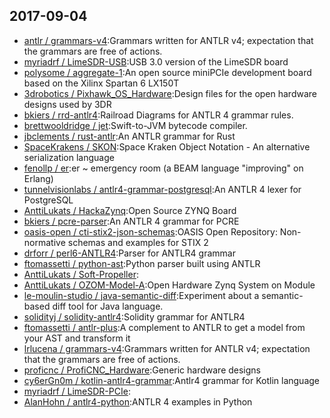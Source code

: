 ## 2017-09-04

* [antlr / grammars-v4](https://github.com/antlr/grammars-v4):Grammars written for ANTLR v4; expectation that the grammars are free of actions.
* [myriadrf / LimeSDR-USB](https://github.com/myriadrf/LimeSDR-USB):USB 3.0 version of the LimeSDR board
* [polysome / aggregate-1](https://github.com/polysome/aggregate-1):An open source miniPCIe development board based on the Xilinx Spartan 6 LX150T
* [3drobotics / Pixhawk_OS_Hardware](https://github.com/3drobotics/Pixhawk_OS_Hardware):Design files for the open hardware designs used by 3DR
* [bkiers / rrd-antlr4](https://github.com/bkiers/rrd-antlr4):Railroad Diagrams for ANTLR 4 grammar rules.
* [brettwooldridge / jet](https://github.com/brettwooldridge/jet):Swift-to-JVM bytecode compiler.
* [jbclements / rust-antlr](https://github.com/jbclements/rust-antlr):An ANTLR grammar for Rust
* [SpaceKrakens / SKON](https://github.com/SpaceKrakens/SKON):Space Kraken Object Notation - An alternative serialization language
* [fenollp / er](https://github.com/fenollp/er):er ~ emergency room (a BEAM language "improving" on Erlang)
* [tunnelvisionlabs / antlr4-grammar-postgresql](https://github.com/tunnelvisionlabs/antlr4-grammar-postgresql):An ANTLR 4 lexer for PostgreSQL
* [AnttiLukats / HackaZynq](https://github.com/AnttiLukats/HackaZynq):Open Source ZYNQ Board
* [bkiers / pcre-parser](https://github.com/bkiers/pcre-parser):An ANTLR 4 grammar for PCRE
* [oasis-open / cti-stix2-json-schemas](https://github.com/oasis-open/cti-stix2-json-schemas):OASIS Open Repository: Non-normative schemas and examples for STIX 2
* [drforr / perl6-ANTLR4](https://github.com/drforr/perl6-ANTLR4):Parser for ANTLR4 grammar
* [ftomassetti / python-ast](https://github.com/ftomassetti/python-ast):Python parser built using ANTLR
* [AnttiLukats / Soft-Propeller](https://github.com/AnttiLukats/Soft-Propeller):
* [AnttiLukats / OZOM-Model-A](https://github.com/AnttiLukats/OZOM-Model-A):Open Hardware Zynq System on Module
* [le-moulin-studio / java-semantic-diff](https://github.com/le-moulin-studio/java-semantic-diff):Experiment about a semantic-based diff tool for Java language.
* [solidityj / solidity-antlr4](https://github.com/solidityj/solidity-antlr4):Solidity grammar for ANTLR4
* [ftomassetti / antlr-plus](https://github.com/ftomassetti/antlr-plus):A complement to ANTLR to get a model from your AST and transform it
* [lrlucena / grammars-v4](https://github.com/lrlucena/grammars-v4):Grammars written for ANTLR v4; expectation that the grammars are free of actions.
* [proficnc / ProfiCNC_Hardware](https://github.com/proficnc/ProfiCNC_Hardware):Generic hardware designs
* [cy6erGn0m / kotlin-antlr4-grammar](https://github.com/cy6erGn0m/kotlin-antlr4-grammar):Antlr4 grammar for Kotlin language
* [myriadrf / LimeSDR-PCIe](https://github.com/myriadrf/LimeSDR-PCIe):
* [AlanHohn / antlr4-python](https://github.com/AlanHohn/antlr4-python):ANTLR 4 examples in Python
